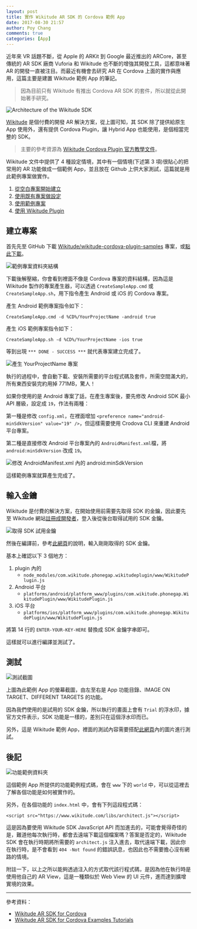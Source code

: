 ```yaml
---
layout: post
title: 實作 Wikitude AR SDK 的 Cordova 範例 App
date: 2017-08-30 21:57
author: Poy Chang
comments: true
categories: [App]
---
```

近年來 VR 話題不斷，從 Apple 的 ARKit 到 Google 最近推出的 ARCore，甚至傳統的 AR SDK 廠商 Vuforia 和 Wikitude 也不斷的增強其開發工具，這都意味著 AR 的開發一直被注目。而最近有機會去研究 AR 在 Cordova 上面的實作與應用，這篇主要是建置 Wikitude 範例 App 的筆記。

>因為目前只有 Wikitude 有推出 Cordova AR SDK 的套件，所以就從此開始著手研究。

![Architecture of the Wikitude SDK](http://i.imgur.com/oJZgkol.png)

[Wikitude](http://www.wikitude.com) 是個付費的開發 AR 解決方案，從上圖可知，其 SDK 除了提供給原生 App 使用外，還有提供 Cordova Plugin，讓 Hybrid App 也能使用，是個相當完整的 SDK。 

>主要的參考資源為 [Wikitude Cordova Plugin 官方教學文件](https://www.wikitude.com/external/doc/documentation/latest/phonegap/)。

Wikitude 文件中提供了 4 種設定情境，其中有一個情境(下述第 3 項)很貼心的把常用的 AR 功能做成一個範例 App，並且放在 Github 上供大家測試，這篇就是用此範例專案做實作。

1. [從空白專案開始建立](https://www.wikitude.com/external/doc/documentation/latest/phonegap/setupguidecordovacli.html#PhoneGapEmptyApp)
2. [使用既有專案做設定](https://www.wikitude.com/external/doc/documentation/latest/phonegap/setupguidecordovacli.html#PhoneGapExistingApp)
3. [使用範例專案](https://www.wikitude.com/external/doc/documentation/latest/phonegap/setupguidecordovacli.html#PhoneGapSampleApp)
4. [使用 Wikitude Plugin](https://www.wikitude.com/external/doc/documentation/latest/phonegap/setupguidecordovacli.html#UsingTheWikitudePlugin)

## 建立專案

首先先至 GitHub 下載 [Wikitude/wikitude-cordova-plugin-samples](https://github.com/Wikitude/wikitude-cordova-plugin-samples) 專案，或[點此下載](https://github.com/Wikitude/wikitude-phonegap-samples/archive/master.zip)。

![範例專案資料夾結構](http://i.imgur.com/f9viSzx.png)

下載後解壓縮，你會看到裡面不像是 Cordova 專案的資料結構，因為這是 Wikitude 製作的專案產生器，可以透過 `CreateSampleApp.cmd` 或 `CreateSampleApp.sh`，用下指令產生 Android 或 iOS 的 Cordova 專案。

產生 Android 範例專案指令如下：

```
CreateSampleApp.cmd -d %CD%/YourProjectName -android true
```

產生 iOS 範例專案指令如下：

```
CreateSampleApp.sh -d %CD%/YourProjectName -ios true
```

等到出現 `*** DONE - SUCCESS ***` 就代表專案建立完成了。

![產生 YourProjectName 專案](http://i.imgur.com/bgDOA8s.png)

執行的過程中，會自動下載、安裝所需要的平台程式碼及套件，所需空間滿大的，所有東西安裝完約用掉 771MB，驚人！

如果你使用的是 Android 專案了話，在產生專案後，要先修改 Android SDK 最小 API 層級，設定成 `19`，作法有兩種：

第一種是修改 `config.xml`，在裡面增加 `<preference name="android-minSdkVersion" value="19" />`，但這樣需要使用 Crodova CLI 來重建 Android 平台專案。

第二種是直接修改 Android 平台專案內的 `AndroidManifest.xml`檔，將 `android:minSdkVersion` 改成 `19`。

![修改 AndroidManifest.xml 內的 android:minSdkVersion](http://i.imgur.com/Chfogtk.png)

這樣範例專案就算產生完成了。

## 輸入金鑰

Wikitude 是付費的解決方案，在開始使用前需要先取得 SDK 的金鑰，因此要先至 Wikitude 網站[註冊成開發者](http://www.wikitude.com/developer/licenses)，登入後從後台取得試用的 SDK 金鑰。

![取得 SDK 試用金鑰](http://i.imgur.com/ibYQjTI.png)

然後在編譯前，參考[此網頁](https://www.wikitude.com/external/doc/documentation/latest/phonegap/triallicense.html#where-should-i-enter-the-license-key)的說明，輸入剛剛取得的 SDK 金鑰。

基本上確認以下 3 個地方：

1. plugin 內的
	* `node_modules/com.wikitude.phonegap.wikitudeplugin/www/WikitudePlugin.js`
2. Android 平台
	* `platforms/android/platform_www/plugins/com.wikitude.phonegap.WikitudePlugin/www/WikitudePlugin.js`
3. iOS 平台
	* `platforms/ios/platform_www/plugins/com.wikitude.phonegap.WikitudePlugin/www/WikitudePlugin.js`

將第 14 行的 `ENTER-YOUR-KEY-HERE` 替換成 SDK 金鑰字串即可。 

這樣就可以進行編譯並測試了。

## 測試

![測試截圖](http://i.imgur.com/CYkOD5K.jpg)

上圖為此範例 App 的螢幕截圖，由左至右是 App 功能目錄、IMAGE ON TARGET、DIFFERENT TARGETS 的功能。

因為我們使用的是試用的 SDK 金鑰，所以執行的畫面上會有 `Trial` 的浮水印，據官方文件表示，SDK 功能是一樣的，差別只在這個浮水印而已。

另外，這是 Wikitude 範例 App，裡面的測試內容需要搭配[此網頁](http://www.wikitude.com/external/doc/documentation/latest/android/targetimages.html#target-images)內的圖片進行測試。

## 後記

![功能範例資料夾](http://i.imgur.com/MTHnHwU.png)

這個範例 App 所提供的功能範例程式碼，會在 `www` 下的 `world` 中，可以從這裡去了解各個功能是如何被實作的。

另外，在各個功能的 `index.html` 中，會有下列這段程式碼：

```
<script src="https://www.wikitude.com/libs/architect.js"></script>
```

這是因為要使用 Wikitude SDK JavaScript API 而加進去的，可能會覺得奇怪的是，難道他每次執行時，都會去遠端下載這個檔案嗎？答案是否定的，Wikitude SDK 會在執行時期將所需要的 `architect.js` 注入進去，取代遠端下載，因此你在執行時，是不會看到 `404 -Not found` 的錯誤訊息，也因此也不需要擔心沒有網路的情境。

附註一下，以上之所以能夠透過注入的方式取代該行程式碼，是因為他在執行時是使用他自己的 AR View，這是一種類似於 Web View 的 UI 元件，進而達到擴增實境的效果。

----------

參考資料：

* [Wikitude AR SDK for Cordova](https://www.wikitude.com/external/doc/documentation/latest/phonegap/)
* [Wikitude AR SDK for Cordova Examples Tutorials](https://www.wikitude.com/external/doc/documentation/latest/phonegap/samples.html#examples)